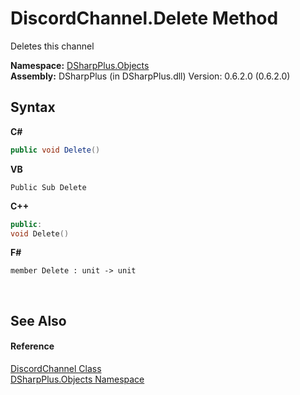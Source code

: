 # DiscordChannel.Delete Method 
 

Deletes this channel

**Namespace:**&nbsp;<a href="b70db947-75ff-488f-5245-350c6ca1e522">DSharpPlus.Objects</a><br />**Assembly:**&nbsp;DSharpPlus (in DSharpPlus.dll) Version: 0.6.2.0 (0.6.2.0)

## Syntax

**C#**<br />
``` C#
public void Delete()
```

**VB**<br />
``` VB
Public Sub Delete
```

**C++**<br />
``` C++
public:
void Delete()
```

**F#**<br />
``` F#
member Delete : unit -> unit 

```

<br />

## See Also


#### Reference
<a href="44f2ec35-aa98-9c68-225e-7c35b7ee1739">DiscordChannel Class</a><br /><a href="b70db947-75ff-488f-5245-350c6ca1e522">DSharpPlus.Objects Namespace</a><br />